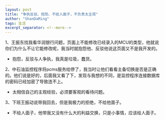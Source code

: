 ```yaml
---
layout: post
title: "争执反驳、抱怨、不给人面子，不负责太主观"
author: "ShanDaMing"
tags: 生活
excerpt_separator: <!--more-->
---
```


1、王振东找我看华润银行问题，页面上不能修改已经录入的MCU的类型，<!--more-->他就说你们为什么不让它能修改呢，我当时就抱怨他、反驳他说这页面又不是我开发的。
* 抱怨，反驳与人争执，我真是垃圾，蠢货。

2、中石油监控程序将pcms服务给停了，我当时让他们看看主备切换是否是正确的。他们说是好的，后面我又看了下，发现与我想的不同，是监控程序连接数据库的密码已经加密了导致连不上。
* 太相信自己的主观经验，必须要客观的看待问题。

3、下班王振动说带我回去，但是我极力的拒绝，不给他面子。
* 不给人面子，他带我又没有什么大的利益交换，只是小事情，应该给人面子。
